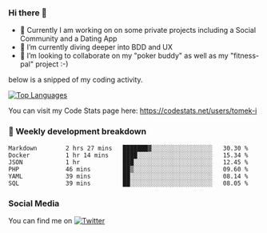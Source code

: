 ### Hi there 👋


- 🔭 Currently I am working on on some private projects including a Social Community and a Dating App
- 🌱 I’m currently diving deeper into BDD and UX
- 👯 I’m looking to collaborate on my "poker buddy" as well as my "fitness-pal" project :-)

below is a snipped of my coding activity.
<!--
**tomek-i/tomek-i** is a ✨ _special_ ✨ repository because its `README.md` (this file) appears on your GitHub profile.

Here are some ideas to get you started:

- 🔭 I’m currently working on ...
- 🌱 I’m currently learning ...
- 👯 I’m looking to collaborate on ...
- 🤔 I’m looking for help with ...
- 💬 Ask me about ...
- 📫 How to reach me: ...
- 😄 Pronouns: ...
- ⚡ Fun fact: ...
-->
[![Top Languages](https://github-readme-stats.vercel.app/api/top-langs/?username=tomek-i&layout=compact)](https://github.com/tomek-i)

You can visit my Code Stats page here: https://codestats.net/users/tomek-i

### 💬 Weekly development breakdown
<!--START_SECTION:waka-->

```text
Markdown        2 hrs 27 mins   ███████▓░░░░░░░░░░░░░░░░░   30.30 %
Docker          1 hr 14 mins    ████░░░░░░░░░░░░░░░░░░░░░   15.34 %
JSON            1 hr            ███░░░░░░░░░░░░░░░░░░░░░░   12.45 %
PHP             46 mins         ██▒░░░░░░░░░░░░░░░░░░░░░░   09.60 %
YAML            39 mins         ██░░░░░░░░░░░░░░░░░░░░░░░   08.14 %
SQL             39 mins         ██░░░░░░░░░░░░░░░░░░░░░░░   08.05 %
```

<!--END_SECTION:waka-->

<!-- Actual text -->

### Social Media
You can find me on [![Twitter][1.2]][1]

<!-- Icons -->

[1.2]: http://i.imgur.com/wWzX9uB.png 


<!-- Links to your social media accounts -->

[1]: https://twitter.com/tomek_i
